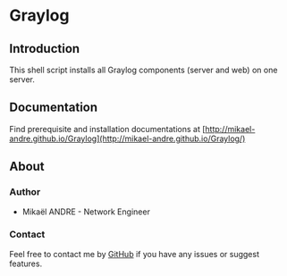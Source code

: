 # Graylog #

## Introduction ##
This shell script installs all Graylog components (server and web) on one server.

## Documentation ##
Find prerequisite and installation documentations at [http://mikael-andre.github.io/Graylog](http://mikael-andre.github.io/Graylog/)

## About ##

### Author ###
* Mikaël ANDRE - Network Engineer

### Contact ###
Feel free to contact me by [GitHub](https://github.com/mikael-andre/Graylog/issues) if you have any issues or suggest features.
